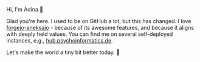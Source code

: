 Hi, I'm Adina 👋

Glad you're here. I used to be on GitHub a lot, but this has changed. I love [forgejo-aneksajo](https://codeberg.org/forgejo-aneksajo/forgejo-aneksajo) - because of its awesome features, and because it aligns with deeply held values. You can find me on several self-deployed instances, e.g., [hub.psychoinformatics.de](https://hub.psychoinformatics.de/adina).

Let's make the world a tiny bit better today. 🌱
